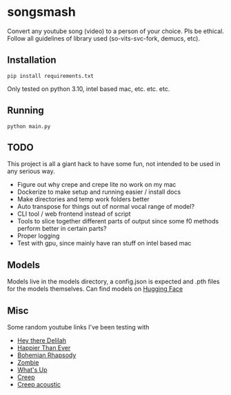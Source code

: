 # songsmash
Convert any youtube song (video) to a person of your choice. Pls be ethical. Follow all guidelines of library used (so-vits-svc-fork, demucs, etc).

## Installation
```
pip install requirements.txt
```
Only tested on python 3.10, intel based mac, etc. etc. etc.

## Running
```
python main.py
```

## TODO
This project is all a giant hack to have some fun, not intended to be used in any serious way.

* Figure out why crepe and crepe lite no work on my mac
* Dockerize to make setup and running easier / install docs
* Make directories and temp work folders better
* Auto transpose for things out of normal vocal range of model?
* CLI tool / web frontend instead of script
* Tools to slice together different parts of output since some f0 methods perform better in certain parts?
* Proper logging
* Test with gpu, since mainly have ran stuff on intel based mac

## Models
Models live in the models directory, a config.json is expected and .pth files for the models themselves. Can find models on [Hugging Face](https://huggingface.co/)


## Misc
Some random youtube links I've been testing with

* [Hey there Delilah](https://www.youtube.com/watch?v=S6XXDw0Mrck)
* [Happier Than Ever](https://www.youtube.com/watch?v=YEbz2Qt3vec)
* [Bohemian Rhapsody](https://www.youtube.com/watch?v=fJ9rUzIMcZQ)
* [Zombie](https://youtu.be/BxrLVldZtmg)
* [What's Up](https://www.youtube.com/watch?v=B6GdsRIbTSk)
* [Creep](https://www.youtube.com/watch?v=zFYEYRcjK2g)
* [Creep acoustic](https://youtu.be/4BX5xpB2DBM)
